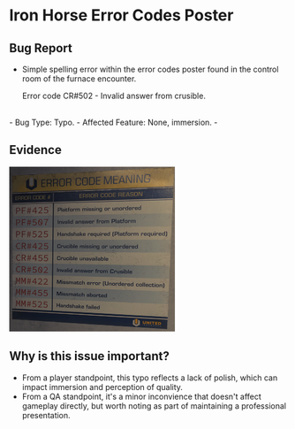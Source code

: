 # Iron Horse Error Codes Poster

## Bug Report

- Simple spelling error within the error codes poster found in the control room of the furnace encounter.
  
  Error code CR#502 - Invalid answer from crusible.

<br />
- Bug Type: Typo.
- Affected Feature: None, immersion.
- 

## Evidence
<img src="Media/IronHorse-ErrorCode-Poster.png" alt="Image of the error codes poster" width="300">

## Why is this issue important?
- From a player standpoint, this typo reflects a lack of polish, which can impact immersion and perception of quality.
- From a QA standpoint, it's a minor inconvience that doesn't affect gameplay directly, but worth noting as part of maintaining a professional presentation.

